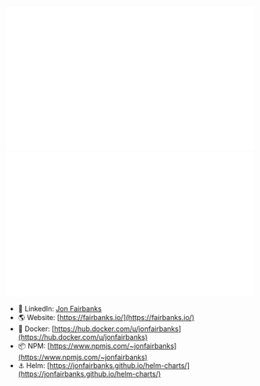 ![](https://raw.githubusercontent.com/jonfairbanks/github-stats/master/generated/overview.svg) 
![](https://raw.githubusercontent.com/jonfairbanks/github-stats/master/generated/languages.svg)
- 🏢 LinkedIn: [Jon Fairbanks](https://www.linkedin.com/in/jonfairbanks/)
- 🌎 Website: [https://fairbanks.io/](https://fairbanks.io/)
- 🐳 Docker: [https://hub.docker.com/u/jonfairbanks](https://hub.docker.com/u/jonfairbanks)
- 📦 NPM: [https://www.npmjs.com/~jonfairbanks](https://www.npmjs.com/~jonfairbanks)
- ⚓ Helm: [https://jonfairbanks.github.io/helm-charts/](https://jonfairbanks.github.io/helm-charts/)
